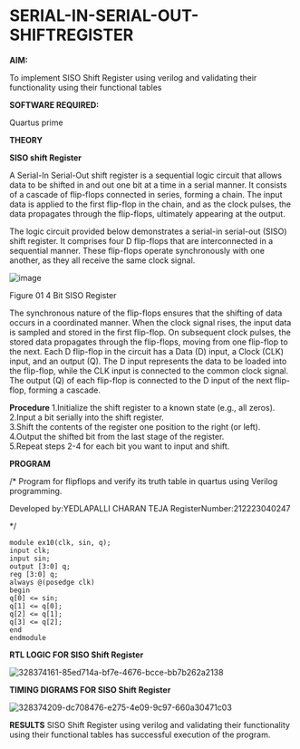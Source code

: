# SERIAL-IN-SERIAL-OUT-SHIFTREGISTER

**AIM:**

To implement  SISO Shift Register using verilog and validating their functionality using their functional tables

**SOFTWARE REQUIRED:**

Quartus prime

**THEORY**

**SISO shift Register**

A Serial-In Serial-Out shift register is a sequential logic circuit that allows data to be shifted in and out one bit at a time in a serial manner. It consists of a cascade of flip-flops connected in series, forming a chain. The input data is applied to the first flip-flop in the chain, and as the clock pulses, the data propagates through the flip-flops, ultimately appearing at the output.

The logic circuit provided below demonstrates a serial-in serial-out (SISO) shift register. It comprises four D flip-flops that are interconnected in a sequential manner. These flip-flops operate synchronously with one another, as they all receive the same clock signal.

![image](https://github.com/naavaneetha/SERIAL-IN-SERIAL-OUT-SHIFTREGISTER/assets/154305477/e81c4072-37f9-46c6-8145-566764b74c3a)

Figure 01 4 Bit SISO Register

The synchronous nature of the flip-flops ensures that the shifting of data occurs in a coordinated manner. When the clock signal rises, the input data is sampled and stored in the first flip-flop. On subsequent clock pulses, the stored data propagates through the flip-flops, moving from one flip-flop to the next.
Each D flip-flop in the circuit has a Data (D) input, a Clock (CLK) input, and an output (Q). The D input represents the data to be loaded into the flip-flop, while the CLK input is connected to the common clock signal. The output (Q) of each flip-flop is connected to the D input of the next flip-flop, forming a cascade.

**Procedure**
1.Initialize the shift register to a known state (e.g., all zeros).<br>
2.Input a bit serially into the shift register.<br>
3.Shift the contents of the register one position to the right (or left). <br>
4.Output the shifted bit from the last stage of the register. <br>
5.Repeat steps 2-4 for each bit you want to input and shift.<br>

**PROGRAM**

/* Program for flipflops and verify its truth table in quartus using Verilog programming.

Developed by:YEDLAPALLI CHARAN TEJA 
RegisterNumber:212223040247

*/
```
module ex10(clk, sin, q);
input clk;
input sin;
output [3:0] q;
reg [3:0] q;
always @(posedge clk)
begin
q[0] <= sin;
q[1] <= q[0];
q[2] <= q[1];
q[3] <= q[2];
end
endmodule
```

**RTL LOGIC FOR SISO Shift Register**

![328374161-85ed714a-bf7e-4676-bcce-bb7b262a2138](https://github.com/Charanteja-01/SERIAL-IN-SERIAL-OUT-SHIFTREGISTER/assets/145693038/521f8071-554b-4947-9fa4-e8db95656b75)


**TIMING DIGRAMS FOR SISO Shift Register**

![328374209-dc708476-e275-4e09-9c97-660a30471c03](https://github.com/Charanteja-01/SERIAL-IN-SERIAL-OUT-SHIFTREGISTER/assets/145693038/8cb91aca-482f-4535-81b9-c7e582b61f45)


**RESULTS**
SISO Shift Register using verilog and validating their functionality using their functional tables has successful execution of the program.
